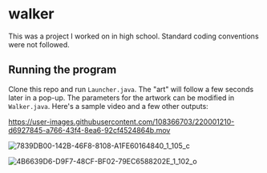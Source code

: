 # walker

This was a project I worked on in high school. Standard coding conventions were not followed.

## Running the program

Clone this repo and run `Launcher.java`. The "art" will follow a few seconds later in a pop-up. The parameters for the artwork can be modified in `Walker.java`. Here's a sample video and a few other outputs:

https://user-images.githubusercontent.com/108366703/220001210-d6927845-a766-43f4-8ea6-92cf4524864b.mov

![7839DB00-142B-46F8-8108-A1FE60164840_1_105_c](https://user-images.githubusercontent.com/108366703/220010091-2db34710-9a18-4716-bec1-a553eac2c688.jpeg)

![4B6639D6-D9F7-48CF-BF02-79EC6588202E_1_102_o](https://user-images.githubusercontent.com/108366703/220009993-9d005a1e-75f7-47c0-bf78-25a47fb212fb.jpeg)
